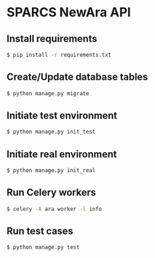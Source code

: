 SPARCS NewAra API
==================


Install requirements
--------------------

```sh
$ pip install -r requirements.txt
```


Create/Update database tables
-----------------------------

```sh
$ python manage.py migrate
```


Initiate test environment
-------------------------

```sh
$ python manage.py init_test
```


Initiate real environment
-------------------------

```sh
$ python manage.py init_real
```


Run Celery workers
------------------

```sh
$ celery -A ara worker -l info
```


Run test cases
--------------

```sh
$ python manage.py test
```
